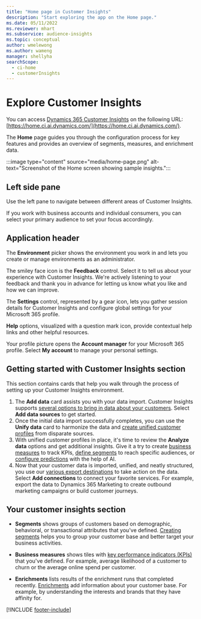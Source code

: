 ```yaml
---
title: "Home page in Customer Insights"
description: "Start exploring the app on the Home page."
ms.date: 05/11/2022
ms.reviewer: mhart
ms.subservice: audience-insights
ms.topic: conceptual
author: wmelewong
ms.author: wameng
manager: shellyha
searchScope: 
  - ci-home
  - customerInsights
---
```


# Explore Customer Insights

You can access [Dynamics 365 Customer Insights](https://home.ci.ai.dynamics.com/) on the following URL: [https://home.ci.ai.dynamics.com/](https://home.ci.ai.dynamics.com/).

The **Home** page guides you through the configuration process for key features and provides an overview of segments, measures, and enrichment data.

:::image type="content" source="media/home-page.png" alt-text="Screenshot of the Home screen showing sample insights.":::

## Left side pane

Use the left pane to navigate between different areas of Customer Insights.

If you work with business accounts and individual consumers, you can select your primary audience to set your focus accordingly.

## Application header

The **Environment** picker shows the environment you work in and lets you create or manage environments as an administrator.

The smiley face icon is the **Feedback** control. Select it to tell us about your experience with Customer Insights. We're actively listening to your feedback and thank you in advance for letting us know what you like and how we can improve.

The **Settings** control, represented by a gear icon, lets you gather session details for Customer Insights and configure global settings for your Microsoft 365 profile.

**Help** options, visualized with a question mark icon, provide contextual help links and other helpful resources.

Your profile picture opens the **Account manager** for your Microsoft 365 profile. Select **My account** to manage your personal settings.

## Getting started with Customer Insights section

This section contains cards that help you walk through the process of setting up your Customer Insights environment.

1. The **Add data** card assists you with your data import. Customer Insights supports [several options to bring in data about your customers](data-sources.md). Select **Add data sources** to get started.
1. Once the initial data import successfully completes, you can use the **Unify data** card to harmonize the data and [create unified customer profiles](data-unification.md) from disparate sources. 
1. With unified customer profiles in place, it's time to review the **Analyze data** options and get additional insights. Give it a try to create [business measures](measures.md) to track KPIs, [define segments](segments.md) to reach specific audiences, or [configure predictions](predictions-overview.md) with the help of AI.
1. Now that your customer data is imported, unified, and neatly structured, you use our [various export destinations](export-destinations.md) to take action on the data. Select **Add connections** to connect your favorite services. For example, export the data to Dynamics 365 Marketing to create outbound marketing campaigns or build customer journeys. 

## Your customer insights section

- **Segments** shows groups of customers based on demographic, behavioral, or transactional attributes that you've defined. [Creating segments](segments.md) helps you to group your customer base and better target your business activities.

- **Business measures** shows tiles with [key performance indicators (KPIs)](measures.md) that you've defined. For example, average likelihood of a customer to churn or the average online spend per customer.

- **Enrichments** lists results of the enrichment runs that completed recently. [Enrichments](enrichment-hub.md) add information about your customer base. For example, by understanding the interests and brands that they have affinity for.


[!INCLUDE [footer-include](includes/footer-banner.md)]
